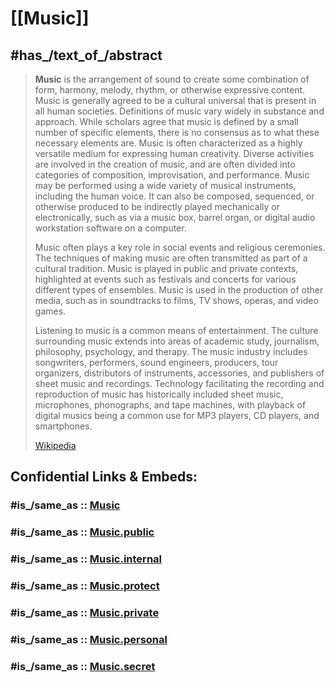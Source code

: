 

# [[Music]] 


## #has_/text_of_/abstract 

> **Music** is the arrangement of sound to create some combination of form, harmony, melody, rhythm, or otherwise expressive content. Music is generally agreed to be a cultural universal that is present in all human societies. Definitions of music vary widely in substance and approach. While scholars agree that music is defined by a small number of specific elements, there is no consensus as to what these necessary elements are. Music is often characterized as a highly versatile medium for expressing human creativity. Diverse activities are involved in the creation of music, and are often divided into categories of composition, improvisation, and performance. Music may be performed using a wide variety of musical instruments, including the human voice. It can also be composed, sequenced, or otherwise produced to be indirectly played mechanically or electronically, such as via a music box, barrel organ, or digital audio workstation software on a computer.
>
> Music often plays a key role in social events and religious ceremonies. The techniques of making music are often transmitted as part of a cultural tradition. Music is played in public and private contexts, highlighted at events such as festivals and concerts for various different types of ensembles. Music is used in the production of other media, such as in soundtracks to films, TV shows, operas, and video games.
>
> Listening to music is a common means of entertainment. The culture surrounding music extends into areas of academic study, journalism, philosophy, psychology, and therapy. The music industry includes songwriters, performers, sound engineers, producers, tour organizers, distributors of instruments, accessories, and publishers of sheet music and recordings. Technology facilitating the recording and reproduction of music has historically included sheet music, microphones, phonographs, and tape machines, with playback of digital musics being a common use for MP3 players, CD players, and smartphones.
>
> [Wikipedia](https://en.wikipedia.org/wiki/Music) 







## Confidential Links & Embeds: 

### #is_/same_as :: [Music](/_Standards/Music.md) 

### #is_/same_as :: [Music.public](/_public/Music.public.md) 

### #is_/same_as :: [Music.internal](/_internal/Music.internal.md) 

### #is_/same_as :: [Music.protect](/_protect/Music.protect.md) 

### #is_/same_as :: [Music.private](/_private/Music.private.md) 

### #is_/same_as :: [Music.personal](/_personal/Music.personal.md) 

### #is_/same_as :: [Music.secret](/_secret/Music.secret.md)

